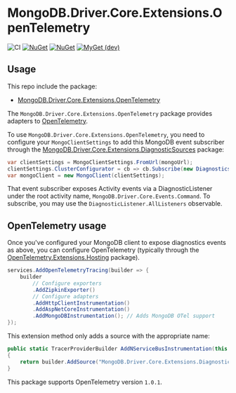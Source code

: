 # MongoDB.Driver.Core.Extensions.OpenTelemetry

![CI](https://github.com/jbogard/MongoDB.Driver.Core.Extensions.OpenTelemetry/workflows/CI/badge.svg)
[![NuGet](https://img.shields.io/nuget/dt/MongoDB.Driver.Core.Extensions.OpenTelemetry.svg)](https://www.nuget.org/packages/MongoDB.Driver.Core.Extensions.OpenTelemetry) 
[![NuGet](https://img.shields.io/nuget/vpre/MongoDB.Driver.Core.Extensions.OpenTelemetry.svg)](https://www.nuget.org/packages/MongoDB.Driver.Core.Extensions.OpenTelemetry)
[![MyGet (dev)](https://img.shields.io/myget/jbogard-ci/v/MongoDB.Driver.Core.Extensions.OpenTelemetry.svg)](https://myget.org/gallery/jbogard-ci)

## Usage

This repo include the package:

 - [MongoDB.Driver.Core.Extensions.OpenTelemetry](https://www.nuget.org/packages/MongoDB.Driver.Core.Extensions.OpenTelemetry/)
 
The `MongoDB.Driver.Core.Extensions.OpenTelemetry` package provides adapters to [OpenTelemetry](https://opentelemetry.io/).

To use `MongoDB.Driver.Core.Extensions.OpenTelemetry`, you need to configure your `MongoClientSettings` to add this MongoDB event subscriber through the [MongoDB.Driver.Core.Extensions.DiagnosticSources](https://www.nuget.org/packages/MongoDB.Driver.Core.Extensions.DiagnosticSources/) package:

```csharp
var clientSettings = MongoClientSettings.FromUrl(mongoUrl);
clientSettings.ClusterConfigurator = cb => cb.Subscribe(new DiagnosticsActivityEventSubscriber());
var mongoClient = new MongoClient(clientSettings);
```

That event subscriber exposes Activity events via a DiagnosticListener under the root activity name, `MongoDB.Driver.Core.Events.Command`. To subscribe, you may use the `DiagnosticListener.AllListeners` observable.

## OpenTelemetry usage

Once you've configured your MongoDB client to expose diagnostics events as above, you can configure OpenTelemetry (typically through the [OpenTelemetry.Extensions.Hosting](https://www.nuget.org/packages/OpenTelemetry.Extensions.Hosting/0.2.0-alpha.275) package).

```csharp
services.AddOpenTelemetryTracing(builder => {
    builder
        // Configure exporters
        .AddZipkinExporter()
        // Configure adapters
        .AddHttpClientInstrumentation()
        .AddAspNetCoreInstrumentation()
        .AddMongoDBInstrumentation(); // Adds MongoDB OTel support
});
```

This extension method only adds a source with the appropriate name:

```csharp
public static TracerProviderBuilder AddNServiceBusInstrumentation(this TracerProviderBuilder builder)
{
    return builder.AddSource("MongoDB.Driver.Core.Extensions.DiagnosticSources");
}
```

This package supports OpenTelemetry version `1.0.1`.
